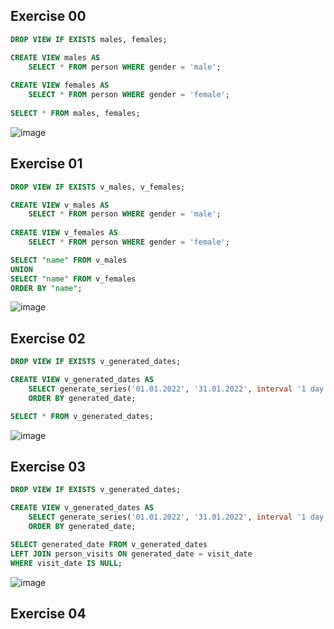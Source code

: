 ## Exercise 00
```sql
DROP VIEW IF EXISTS males, females;

CREATE VIEW males AS
	SELECT * FROM person WHERE gender = 'male';
	
CREATE VIEW females AS
	SELECT * FROM person WHERE gender = 'female';
	
SELECT * FROM males, females;
```
![image](https://github.com/b0ryakha/SQL/assets/47691726/b6ca6df6-c9df-4e8f-b405-6d7582e39c4f)

## Exercise 01
```sql
DROP VIEW IF EXISTS v_males, v_females;

CREATE VIEW v_males AS
	SELECT * FROM person WHERE gender = 'male';
	
CREATE VIEW v_females AS
	SELECT * FROM person WHERE gender = 'female';

SELECT "name" FROM v_males
UNION
SELECT "name" FROM v_females
ORDER BY "name";
```
![image](https://github.com/b0ryakha/SQL/assets/47691726/b1d28390-9505-4395-9a74-d5b563b647ab)


## Exercise 02
```sql
DROP VIEW IF EXISTS v_generated_dates;

CREATE VIEW v_generated_dates AS
	SELECT generate_series('01.01.2022', '31.01.2022', interval '1 day')::date AS generated_date
	ORDER BY generated_date;

SELECT * FROM v_generated_dates;
```
![image](https://github.com/b0ryakha/SQL/assets/47691726/27385d3d-88b2-4e97-974f-0b9df8b919f8)


## Exercise 03
```sql
DROP VIEW IF EXISTS v_generated_dates;

CREATE VIEW v_generated_dates AS
	SELECT generate_series('01.01.2022', '31.01.2022', interval '1 day')::date AS generated_date
	ORDER BY generated_date;

SELECT generated_date FROM v_generated_dates
LEFT JOIN person_visits ON generated_date = visit_date
WHERE visit_date IS NULL;
```
![image](https://github.com/b0ryakha/SQL/assets/47691726/dfdc07db-8d52-466f-b13b-4eb595fb0ba0)

## Exercise 04
```sql

```
